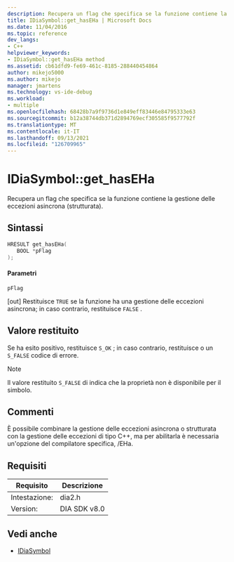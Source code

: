 ```yaml
---
description: Recupera un flag che specifica se la funzione contiene la gestione delle eccezioni asincrona (strutturata).
title: IDiaSymbol::get_hasEHa | Microsoft Docs
ms.date: 11/04/2016
ms.topic: reference
dev_langs:
- C++
helpviewer_keywords:
- IDiaSymbol::get_hasEHa method
ms.assetid: cb61dfd9-fe69-461c-8185-288440454864
author: mikejo5000
ms.author: mikejo
manager: jmartens
ms.technology: vs-ide-debug
ms.workload:
- multiple
ms.openlocfilehash: 68428b7a9f9736d1e849eff83446e84795333e63
ms.sourcegitcommit: b12a38744db371d2894769ecf305585f9577792f
ms.translationtype: MT
ms.contentlocale: it-IT
ms.lasthandoff: 09/13/2021
ms.locfileid: "126709965"
---
```

# <a name="idiasymbolget_haseha"></a>IDiaSymbol::get_hasEHa
Recupera un flag che specifica se la funzione contiene la gestione delle eccezioni asincrona (strutturata).

## <a name="syntax"></a>Sintassi

```C++
HRESULT get_hasEHa(
   BOOL *pFlag
);
```

#### <a name="parameters"></a>Parametri
 `pFlag`

[out] Restituisce `TRUE` se la funzione ha una gestione delle eccezioni asincrona; in caso contrario, restituisce `FALSE` .

## <a name="return-value"></a>Valore restituito
 Se ha esito positivo, restituisce `S_OK` ; in caso contrario, restituisce o un `S_FALSE` codice di errore.

> [!NOTE]
> Il valore restituito `S_FALSE` di indica che la proprietà non è disponibile per il simbolo.

## <a name="remarks"></a>Commenti
 È possibile combinare la gestione delle eccezioni asincrona o strutturata con la gestione delle eccezioni di tipo C++, ma per abilitarla è necessaria un'opzione del compilatore specifica, /EHa.

## <a name="requirements"></a>Requisiti

|Requisito|Descrizione|
|-----------------|-----------------|
|Intestazione:|dia2.h|
|Version:|DIA SDK v8.0|

## <a name="see-also"></a>Vedi anche
- [IDiaSymbol](../../debugger/debug-interface-access/idiasymbol.md)
